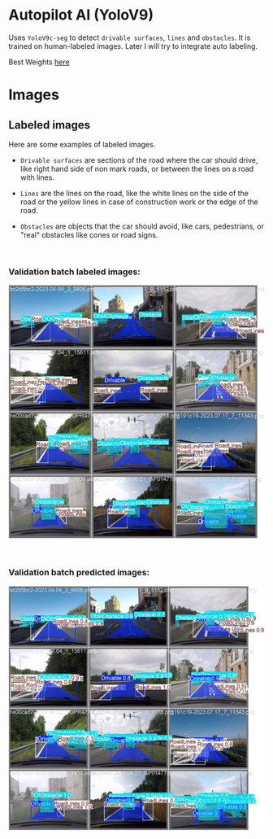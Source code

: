 # Autopilot AI (YoloV9)

Uses `YoloV9c-seg` to detect `drivable surfaces`, `lines` and `obstacles`.
It is trained on human-labeled images. Later I will try to integrate auto labeling.

Best Weights <a href="https://github.com/TheAypisamFpv/Autopilot/blob/Autopilot-AI/Best%20Weights/Yolo9_custom.pt" rel="noopener">here</a>
    <br>

# Images
## Labeled images

Here are some examples of labeled images.

- `Drivable surfaces` are sections of the road where the car should drive, like right hand side of non mark roads, or between the lines on a road with lines.

- `Lines` are the lines on the road, like the white lines on the side of the road or the yellow lines in case of construction work or the edge of the road.

- `Obstacles` are objects that the car should avoid, like cars, pedestrians, or "real" obstacles like cones or road signs.

<br>

### Validation batch labeled images:

<p align="center">
 <img width=800px height=auto src="https://github.com/TheAypisamFpv/Autopilot/blob/Autopilot-AI/images/val_batch0_labels.jpg" alt="Labeled images">
</p>

<br>

### Validation batch predicted images:

<p align="center">
 <img width=800px height=auto src="https://github.com/TheAypisamFpv/Autopilot/blob/Autopilot-AI/images/val_batch0_pred.jpg" alt="Predicted images">
</p>
